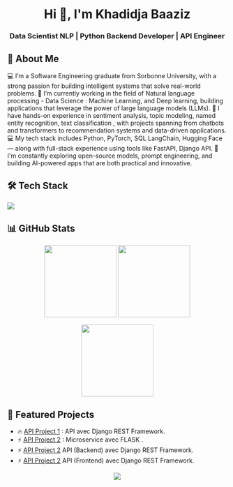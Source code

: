 <h1 align="center">Hi 👋, I'm Khadidja Baaziz</h1>
<h3 align="center">Data Scientist NLP | Python Backend Developer | API Engineer</h3>


## 🚀 About Me
💻 I’m a Software Engineering graduate from Sorbonne University,  with a strong passion for building intelligent systems that solve real-world problems. 🤖 I’m currently working in the field of Natural language processing -  Data Science :  Machine Learning, and Deep learning, building applications that leverage the power of large language models (LLMs). 🧠 I have hands-on experience in sentiment analysis, topic modeling, named entity recognition, text classification , with projects spanning from chatbots and transformers to recommendation systems and data-driven applications. 💻 My tech stack includes Python, PyTorch, SQL LangChain, Hugging Face — along with full-stack experience using tools like FastAPI, Django API. 🚀 I'm constantly exploring open-source models, prompt engineering, and building AI-powered apps that are both practical and innovative.




## 🛠️ Tech Stack
<p>
  <img src="https://skillicons.dev/icons?i=python,django,git,github,linux,docker,postgresql,mysql,sqlite" />
</p>


## 📊 GitHub Stats
<p align="center">
  <img src="https://github-readme-stats.vercel.app/api?username=baazizkhadidja&show_icons=true&theme=dark&hide_border=true" height="165"/>
  <img src="https://github-readme-stats.vercel.app/api/top-langs/?username=baazizkhadidja&layout=compact&theme=dark&hide_border=true" height="165"/>
</p>

<p align="center">
  <img src="https://streak-stats.demolab.com?user=baazizkhadidja&theme=dark&hide_border=true" height="165"/>
</p>

## 📌 Featured Projects
- 🔥 [API Project 1](https://github.com/baazizkhadidja/VENTE) : API avec Django REST Framework.  
- ⚡ [API Project 2](https://github.com/baazizkhadidja/TEST_FLASK) : Microservice avec FLASK .
- ⚡ [API Project 2](https://github.com/baazizkhadidja/BACKEND_KPI) API (Backend) avec Django REST Framework.
- ⚡ [API Project 2](https://github.com/baazizkhadidja/FRONTEND_KPI) API (Frontend) avec Django REST Framework.


<p align="center">
  <img src="https://komarev.com/ghpvc/?username=baazizkhadidja&style=flat-square" />
</p>
